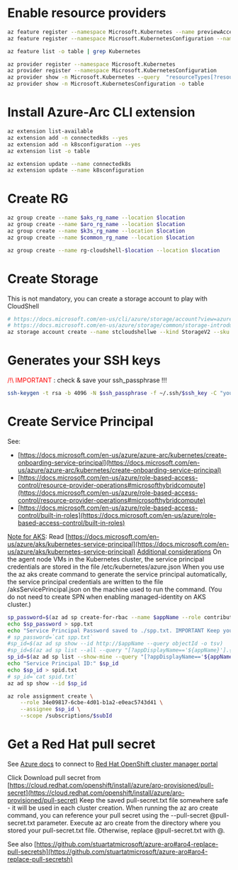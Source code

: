 
#  Enable resource providers
```sh
az feature register --namespace Microsoft.Kubernetes --name previewAccess
az feature register --namespace Microsoft.KubernetesConfiguration --name sourceControlConfiguration

az feature list -o table | grep Kubernetes

az provider register --namespace Microsoft.Kubernetes
az provider register --namespace Microsoft.KubernetesConfiguration
az provider show -n Microsoft.Kubernetes --query  "resourceTypes[?resourceType == 'connectedClusters']".locations 
az provider show -n Microsoft.KubernetesConfiguration -o table
```


# Install Azure-Arc CLI extension

```sh
az extension list-available
az extension add -n connectedk8s --yes
az extension add -n k8sconfiguration --yes
az extension list -o table

az extension update --name connectedk8s
az extension update --name k8sconfiguration

```


# Create RG
```sh
az group create --name $aks_rg_name --location $location
az group create --name $aro_rg_name --location $location
az group create --name $k3s_rg_name --location $location
az group create --name $common_rg_name --location $location

az group create --name rg-cloudshell-$location --location $location

```

# Create Storage

This is not mandatory, you can create a storage account to play with CloudShell

```sh
# https://docs.microsoft.com/en-us/cli/azure/storage/account?view=azure-cli-latest#az-storage-account-create
# https://docs.microsoft.com/en-us/azure/storage/common/storage-introduction#types-of-storage-accounts
az storage account create --name stcloudshellwe --kind StorageV2 --sku Standard_LRS -g rg-cloudshell-$location --location $location --https-only true

```

# Generates your SSH keys

<span style="color:red">/!\ IMPORTANT </span> :  check & save your ssh_passphrase !!!
```sh
ssh-keygen -t rsa -b 4096 -N $ssh_passphrase -f ~/.ssh/$ssh_key -C "youremail@groland.grd"
```

# Create Service Principal


See:
-  [https://docs.microsoft.com/en-us/azure/azure-arc/kubernetes/create-onboarding-service-principal](https://docs.microsoft.com/en-us/azure/azure-arc/kubernetes/create-onboarding-service-principal)
- [https://docs.microsoft.com/en-us/azure/role-based-access-control/resource-provider-operations#microsofthybridcompute](https://docs.microsoft.com/en-us/azure/role-based-access-control/resource-provider-operations#microsofthybridcompute)
- [https://docs.microsoft.com/en-us/azure/role-based-access-control/built-in-roles](https://docs.microsoft.com/en-us/azure/role-based-access-control/built-in-roles)

<span style="text-decoration: underline">Note for AKS</span>: 
Read [https://docs.microsoft.com/en-us/azure/aks/kubernetes-service-principal](https://docs.microsoft.com/en-us/azure/aks/kubernetes-service-principal)
[Additional considerations](https://docs.microsoft.com/en-us/azure/aks/kubernetes-service-principal#additional-considerations)
On the agent node VMs in the Kubernetes cluster, the service principal credentials are stored in the file /etc/kubernetes/azure.json
When you use the az aks create command to generate the service principal automatically, the service principal credentials are written to the file /aksServicePrincipal.json on the machine used to run the command.
(You do not need to create SPN when enabling managed-identity on AKS cluster.)


```sh
sp_password=$(az ad sp create-for-rbac --name $appName --role contributor --query password --output tsv)
echo $sp_password > spp.txt
echo "Service Principal Password saved to ./spp.txt. IMPORTANT Keep your password ..." 
# sp_password=`cat spp.txt`
#sp_id=$(az ad sp show --id http://$appName --query objectId -o tsv)
#sp_id=$(az ad sp list --all --query "[?appDisplayName=='${appName}'].{appId:appId}" --output tsv)
sp_id=$(az ad sp list --show-mine --query "[?appDisplayName=='${appName}'].{appId:appId}" --output tsv)
echo "Service Principal ID:" $sp_id 
echo $sp_id > spid.txt
# sp_id=`cat spid.txt`
az ad sp show --id $sp_id

az role assignment create \
    --role 34e09817-6cbe-4d01-b1a2-e0eac5743d41 \
    --assignee $sp_id \
    --scope /subscriptions/$subId

```

# Get a Red Hat pull secret

See [Azure docs](https://docs.microsoft.com/en-us/azure/openshift/tutorial-create-cluster#get-a-red-hat-pull-secret-optional)
to connect to [Red Hat OpenShift cluster manager portal](https://cloud.redhat.com/openshift/install/azure/aro-provisioned)

Click Download pull secret from [https://cloud.redhat.com/openshift/install/azure/aro-provisioned/pull-secret](https://cloud.redhat.com/openshift/install/azure/aro-provisioned/pull-secret)
Keep the saved pull-secret.txt file somewhere safe - it will be used in each cluster creation.
When running the az aro create command, you can reference your pull secret using the --pull-secret @pull-secret.txt parameter. Execute az aro create from the directory where you stored your pull-secret.txt file. Otherwise, replace @pull-secret.txt with @<path-to-my-pull-secret-file>.

See also [https://github.com/stuartatmicrosoft/azure-aro#aro4-replace-pull-secretsh](https://github.com/stuartatmicrosoft/azure-aro#aro4-replace-pull-secretsh)
